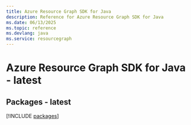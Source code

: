 ```yaml
---
title: Azure Resource Graph SDK for Java
description: Reference for Azure Resource Graph SDK for Java
ms.date: 06/13/2025
ms.topic: reference
ms.devlang: java
ms.service: resourcegraph
---
```

# Azure Resource Graph SDK for Java - latest
## Packages - latest
[!INCLUDE [packages](resource-graph-index.md)]
